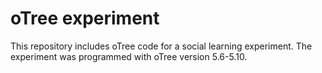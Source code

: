 # oTree experiment
This repository includes oTree code for a social learning experiment. The experiment was programmed with oTree version 5.6-5.10.
